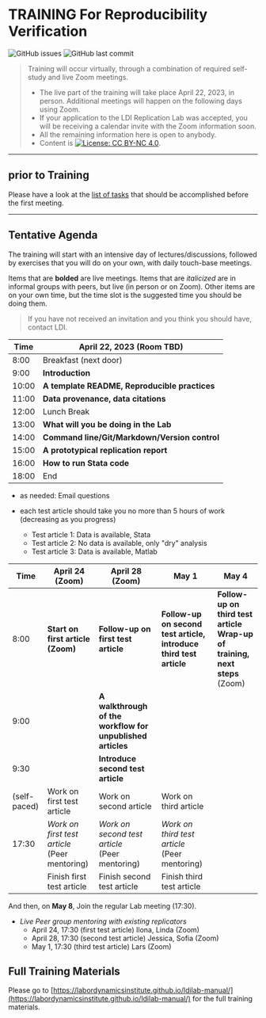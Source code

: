 TRAINING For Reproducibility Verification
=========================================


![GitHub issues](https://img.shields.io/github/issues-raw/labordynamicsinstitute/replicability-training.svg?style=flat) ![GitHub last commit](https://img.shields.io/github/last-commit/labordynamicsinstitute/replicability-training.svg?style=flat)

> Training will occur virtually, through a combination of required self-study and live Zoom meetings. 
> - The live part of the training will take place April 22, 2023, in person. Additional meetings will happen on the following days using Zoom.
> - If your application to the LDI Replication Lab was accepted,  you will be receiving a calendar invite with the Zoom information soon. 
> - All the remaining information here is open to anybody. 
> - Content is [![License: CC BY-NC 4.0](https://licensebuttons.net/l/by-nc/4.0/80x15.png)](https://creativecommons.org/licenses/by-nc/4.0/).

---

prior to Training
------

Please have a look at the [list of tasks](https://labordynamicsinstitute.github.io/replicability-training-curriculum/pre-training.html) that should be accomplished before the first meeting. 

---

Tentative Agenda
----------------

The training will start with an intensive day of lectures/discussions, followed by exercises that you will do on your own, with daily touch-base meetings.

Items that are **bolded** are live meetings. Items that are *italicized* are in informal groups with peers, but live (in person or on Zoom). Other items are on your own time, but the time slot is the suggested time you should be doing them. 

> If you have not received an invitation and you think you should have, contact LDI.

| Time  |  April 22, 2023     (Room TBD)                           |
|-------|-----------------------------------------------------------|
|  8:00 | Breakfast (next door) |
|  9:00 |  **Introduction**      |
| 10:00 |  **A template README, Reproducible practices**                     |
| 11:00 | **Data provenance, data citations**  |
| 12:00 |  Lunch Break                                               |
| 13:00 |  **What will you be doing in the Lab**                    |
| 14:00 |  **Command line/Git/Markdown/Version control**                    |
| 15:00 |  **A prototypical replication report**                        |
| 16:00 | **How to run Stata code** |
| 18:00 | End                           |



- as needed: Email questions

- each test article should take you no more than 5 hours of work (decreasing as you progress)
  - Test article 1: Data is available, Stata
  - Test article 2: No data is available, only "dry" analysis
  - Test article 3: Data is available, Matlab


| Time     | April 24 (Zoom)                 |  April 28 (Zoom)                    | May 1                          | May 4 |
|----------|-----------------------------------|---------------------------------------|----------------------------------------|----------------------------------------|
| 8:00     | **Start on first article (Zoom)** | **Follow-up on first test article**   |  **Follow-up on second test article, introduce  third test article**  | **Follow-up on third test article**<br>**Wrap-up of training, next steps** (Zoom) | 
| 9:00     |                                   | **A walkthrough of the workflow for unpublished articles** ||
| 9:30     |                                   | **Introduce second test article**     |
| (self-paced)| Work on first test article     | Work on second article                | Work on third article
| 17:30    | *Work on first test article* <br>(Peer mentoring) | *Work on second test article*<br/> (Peer mentoring) |  *Work on third test article*<br/> (Peer mentoring)  |  |
|          | Finish first test article           |  Finish second test article         |  Finish third test article    ||                                   

And then, on **May 8**, Join the regular Lab meeting (17:30).

- *Live Peer group mentoring with existing replicators*
  - April 24, 17:30 (first test article)  Ilona, Linda (Zoom)
  - April 28, 17:30 (second test article) Jessica, Sofia (Zoom)
  - May 1, 17:30 (third test article) Lars (Zoom)

Full Training Materials
----------------------

Please go to [https://labordynamicsinstitute.github.io/ldilab-manual/](https://labordynamicsinstitute.github.io/ldilab-manual/) for the full training materials.

